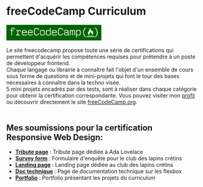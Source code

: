 # freeCodeCamp Curriculum

<img alt="freecodecamp" src="freecodecamp.jpg" width="250"/>

Le site freecodecamp propose toute une série de certifications qui permettent d'acquérir les compétences requises pour prétendre à un poste de développeur frontend.\
Chaque langage ou librairie à connaître fait l'objet d'un ensemble de cours sous forme de questions et de mini-projets qui font le tour des bases nécessaires à connaître dans la techno visée.\
5 mini projets encadrés par des tests, sont à réaliser dans chaque catégorie pour obtenir la certification correspondante.
Vous pouvez visiter mon [profil](https://www.freecodecamp.org/virbaya) ou découvrir directement le site [freeCodeCamp.org](https://www.freecodecamp.org/).<br><br>

## Mes soumissions pour la certification Responsive Web Design:

- [**Tribute page**](https://virginiebouvarel.github.io/freecodecamp_curriculum/projet1_tributePage/) : Tribute page dédiée à Ada Lovelace
- [**Survey form**](https://virginiebouvarel.github.io/freecodecamp_curriculum/projet2_surveyForm/) : Formulaire d'enquête pour le club des lapins crétins
- [**Landing page**](https://virginiebouvarel.github.io/freecodecamp_curriculum/projet3_landingPage/) : Landing page dédiée au club des lapins crétins
- [**Doc technique**](https://virginiebouvarel.github.io/freecodecamp_curriculum/projet4_techDoc/) : Page de documentation technique sur les flexbox
- [**Portfolio**](https://virginiebouvarel.github.io/freecodecamp_curriculum/projet5_portfolio/) : Portfolio présentant les projets du curriculum


